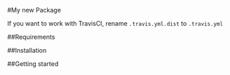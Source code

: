 #My new Package

If you want to work with TravisCI, rename `.travis.yml.dist` to `.travis.yml`

##Requirements

##Installation

##Getting started



